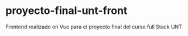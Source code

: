 # proyecto-final-unt-front
Frontend realizado en Vue para el proyecto final del curso full Stack UNT
